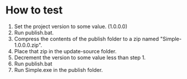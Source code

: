 # How to test
1. Set the project version to some value. (1.0.0.0)
2. Run publish.bat.
3. Compress the contents of the publish folder to a zip named "Simple-1.0.0.0.zip".
4. Place that zip in the update-source folder.
5. Decrement the version to some value less than step 1.
6. Run publish.bat
7. Run Simple.exe in the publish folder.